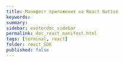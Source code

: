 ```yaml
---
title: Манифест приложения на React Native
keywords:
summary:
sidebar: evotordoc_sidebar
permalink: doc_react_manifest.html
tags: [terminal, react]
folder: react_SDK
published: false
---
```

